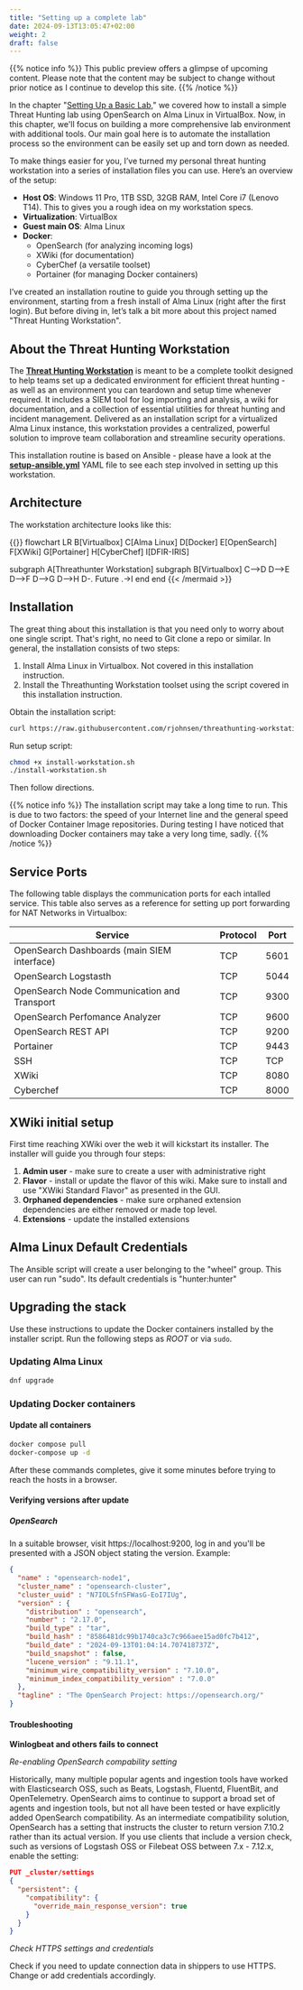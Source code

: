 ```yaml
---
title: "Setting up a complete lab"
date: 2024-09-13T13:05:47+02:00
weight: 2
draft: false
---
```


{{% notice info %}}
This public preview offers a glimpse of upcoming content. Please note that the content may be subject to change without prior notice as I continue to develop this site.
{{% /notice %}}

In the chapter "[Setting Up a Basic Lab](https://huntbook.predefender.com/part-2/setting-up-a-basic-lab/)," we covered how to install a simple Threat Hunting lab using OpenSearch on Alma Linux in VirtualBox. Now, in this chapter, we'll focus on building a more comprehensive lab environment with additional tools. Our main goal here is to automate the installation process so the environment can be easily set up and torn down as needed.

To make things easier for you, I’ve turned my personal threat hunting workstation into a series of installation files you can use. Here’s an overview of the setup:

* **Host OS**: Windows 11 Pro, 1TB SSD, 32GB RAM, Intel Core i7 (Lenovo T14). This to gives you a rough idea on my workstation specs.
* **Virtualization**: VirtualBox
* **Guest main OS**: Alma Linux
* **Docker**:
    * OpenSearch (for analyzing incoming logs)
    * XWiki (for documentation)
    * CyberChef (a versatile toolset)
    * Portainer (for managing Docker containers)

I’ve created an installation routine to guide you through setting up the environment, starting from a fresh install of Alma Linux (right after the first login). But before diving in, let’s talk a bit more about this project named "Threat Hunting Workstation".

## About the Threat Hunting Workstation

The [__Threat Hunting Workstation__](https://github.com/rjohnsen/threathunting-workstation) is meant to be a complete toolkit designed to help teams set up a dedicated environment for efficient threat hunting - as well as an environment you can teardown and setup time whenever required. It includes a SIEM tool for log importing and analysis, a wiki for documentation, and a collection of essential utilities for threat hunting and incident management. Delivered as an installation script for a virtualized Alma Linux instance, this workstation provides a centralized, powerful solution to improve team collaboration and streamline security operations.

This installation routine is based on Ansible - please have a look at the [**setup-ansible.yml**](https://github.com/rjohnsen/threathunting-workstation/blob/main/setup-ansible.yml) YAML file to see each step involved in setting up this workstation. 

## Architecture

The workstation architecture looks like this:

{{<mermaid align="center">}}
flowchart LR
 B[Virtualbox]
 C[Alma Linux]
 D[Docker]
 E[OpenSearch]
 F[XWiki]
 G[Portainer]
 H[CyberChef]
 I[DFIR-IRIS]

 subgraph A[Threathunter Workstation]
    subgraph B[Virtualbox]
        C-->D
        D-->E
        D-->F
        D-->G
        D-->H
        D-. Future .->I
    end
 end
 {{< /mermaid >}}

## Installation

The great thing about this installation is that you need only to worry about one single script. That's right, no need to Git clone a repo or similar. In general, the installation consists of two steps:

1. Install Alma Linux in Virtualbox. Not covered in this installation instruction. 
2. Install the Threathunting Workstation toolset using the script covered in this installation instruction.


Obtain the installation script:

```bash
curl https://raw.githubusercontent.com/rjohnsen/threathunting-workstation/main/install-workstation.sh -o install-workstation.sh
```

Run setup script:

```bash
chmod +x install-workstation.sh
./install-workstation.sh
```

Then follow directions.

{{% notice info %}}
The installation script may take a long time to run. This is due to two factors: the speed of your Internet line and the general speed of Docker Container Image repositories. During testing I have noticed that downloading Docker containers may take a very long time, sadly. 
{{% /notice %}} 

## Service Ports

The following table displays the communication ports for each intalled service. This table also serves as a reference for setting up port forwarding for NAT Networks in Virtualbox:

| Service | Protocol | Port |
| ------- | -------- | ---- |
| OpenSearch Dashboards (main SIEM interface) |  TCP | 5601 |
| OpenSearch Logstasth | TCP | 5044 |
| OpenSearch Node Communication and Transport | TCP | 9300 |
| OpenSearch Perfomance Analyzer | TCP | 9600 |
| OpenSearch REST API | TCP | 9200 |
| Portainer | TCP | 9443 |
| SSH | TCP | TCP | 22 |
| XWiki | TCP | 8080 |
| Cyberchef | TCP | 8000 |  

## XWiki initial setup

First time reaching XWiki over the web it will kickstart its installer. The installer will guide you through four steps:

1. **Admin user** - make sure to create a user with administrative right
2. **Flavor** - install or update the flavor of this wiki. Make sure to install and use "XWiki Standard Flavor" as presented in the GUI.
3. **Orphaned dependencies** - make sure orphaned extension dependencies are either removed or made top level.
4. **Extensions** - update the installed extensions

## Alma Linux Default Credentials

The Ansible script will create a user belonging to the "wheel" group. This user can run "sudo". Its default credentials is "hunter:hunter"

## Upgrading the stack

Use these instructions to update the Docker containers installed by the installer script. Run the following steps as _ROOT_ or via ```sudo```.

 ### Updating Alma Linux

```bash
dnf upgrade
```

### Updating Docker containers

#### Update all containers

```bash
docker compose pull
docker-compose up -d
```

After these commands completes, give it some minutes before trying to reach the hosts in a browser. 

#### Verifying versions after update

##### OpenSearch

In a suitable browser, visit https://localhost:9200, log in and you'll be presented with a JSON object stating the version. Example:

```json
{
  "name" : "opensearch-node1",
  "cluster_name" : "opensearch-cluster",
  "cluster_uuid" : "N7IOLSfnSFWasG-EoI7IUg",
  "version" : {
    "distribution" : "opensearch",
    "number" : "2.17.0",
    "build_type" : "tar",
    "build_hash" : "8586481dc99b1740ca3c7c966aee15ad0fc7b412",
    "build_date" : "2024-09-13T01:04:14.707418737Z",
    "build_snapshot" : false,
    "lucene_version" : "9.11.1",
    "minimum_wire_compatibility_version" : "7.10.0",
    "minimum_index_compatibility_version" : "7.0.0"
  },
  "tagline" : "The OpenSearch Project: https://opensearch.org/"
}
```

#### Troubleshooting

**Winlogbeat and others fails to connect**

_Re-enabling OpenSearch compability setting_

Historically, many multiple popular agents and ingestion tools have worked with Elasticsearch OSS, such as Beats, Logstash, Fluentd, FluentBit, and OpenTelemetry. OpenSearch aims to continue to support a broad set of agents and ingestion tools, but not all have been tested or have explicitly added OpenSearch compatibility. As an intermediate compatibility solution, OpenSearch has a setting that instructs the cluster to return version 7.10.2 rather than its actual version. If you use clients that include a version check, such as versions of Logstash OSS or Filebeat OSS between 7.x - 7.12.x, enable the setting:

```json
PUT _cluster/settings
{
  "persistent": {
    "compatibility": {
      "override_main_response_version": true
    }
  }
}
```

_Check HTTPS settings and credentials_

Check if you need to update connection data in shippers to use HTTPS. Change or add credentials accordingly.
